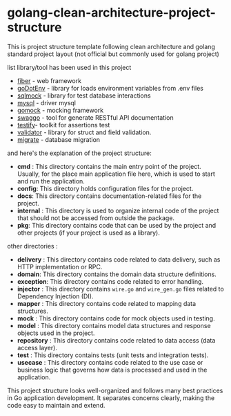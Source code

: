 # golang-clean-architecture-project-structure
This is project structure template following clean architecture and golang standard project layout (not official but commonly used for golang project)

list library/tool has been used in this project
- [fiber](https://github.com/gofiber/fiber) - web framework
- [goDotEnv](https://github.com/joho/godotenv) - library for loads environment variables from .env files
- [sqlmock](https://github.com/DATA-DOG/go-sqlmock) - library for test database interactions
- [mysql](https://github.com/go-sql-driver/mysql) - driver mysql
- [gomock](https://github.com/uber/mock) - mocking framework
- [swaggo](https://github.com/swaggo/swag) - tool for generate RESTful API documentation
- [testify](https://github.com/stretchr/testify)- toolkit for assertions test
- [validator](https://github.com/go-playground/validator) - library for struct and field validation.
- [migrate](https://github.com/golang-migrate/migrate) - database migration

and here's the explanation of the project structure: 

- **cmd** : This directory contains the main entry point of the project. Usually, for the place main application file here, which is used to start and run the application.
- **config**:  This directory holds configuration files for the project.
- **docs**: This directory contains documentation-related files for the project. 
- **internal** : This directory is used to organize internal code of the project that should not be accessed from outside the package. 
- **pkg**:  This directory contains code that can be used by the project and other projects (if your project is used as a library).

other directories :

  - **delivery** : This directory contains code related to data delivery, such as HTTP implementation or RPC.
  - **domain**: This directory contains the domain data structure definitions.
  - **exception**: This directory contains code related to error handling.
  - **injector** : This directory contains `wire.go` and `wire_gen.go` files related to Dependency Injection (DI).
  - **mapper** : This directory contains code related to mapping data structures.
  - **mock** : This directory contains code for mock objects used in testing.
  - **model** : This directory contains model data structures and response objects used in the project.
  - **repository** : This directory contains code related to data access (data access layer).
  - **test** : This directory contains tests (unit tests and integration tests).
  - **usecase** : This directory contains code related to the use case or business logic that governs how data is processed and used in the application.

This project structure looks well-organized and follows many best practices in Go application development. It separates concerns clearly, making the code easy to maintain and extend.